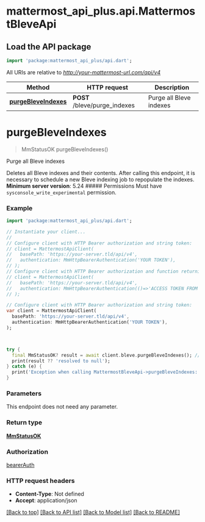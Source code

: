 # mattermost_api_plus.api.MattermostBleveApi

## Load the API package
```dart
import 'package:mattermost_api_plus/api.dart';
```

All URIs are relative to *http://your-mattermost-url.com/api/v4*

Method | HTTP request | Description
------------- | ------------- | -------------
[**purgeBleveIndexes**](MattermostBleveApi.md#purgebleveindexes) | **POST** /bleve/purge_indexes | Purge all Bleve indexes


# **purgeBleveIndexes**
> MmStatusOK purgeBleveIndexes()

Purge all Bleve indexes

Deletes all Bleve indexes and their contents. After calling this endpoint, it is necessary to schedule a new Bleve indexing job to repopulate the indexes. __Minimum server version__: 5.24 ##### Permissions Must have `sysconsole_write_experimental` permission. 

### Example
```dart
import 'package:mattermost_api_plus/api.dart';

// Instantiate your client...
//
// Configure client with HTTP Bearer authorization and string token:
// client = MattermostApiClient(
//   basePath: 'https://your-server.tld/api/v4',
//   authentication: MmHttpBearerAuthentication('YOUR TOKEN'),
// );
// Configure client with HTTP Bearer authorization and function returning a string:
// client = MattermostApiClient(
//   basePath: 'https://your-server.tld/api/v4',
//   authentication: MmHttpBearerAuthentication(()=>'ACCESS TOKEN FROM FUNCTION'),
// );

// Configure client with HTTP Bearer authorization and string token:
var client = MattermostApiClient(
  basePath: 'https://your-server.tld/api/v4',
  authentication: MmHttpBearerAuthentication('YOUR TOKEN'),
);



try {
  final MmStatusOK? result = await client.bleve.purgeBleveIndexes(); // await the Future<MmStatusOK?>
  print(result ?? 'resolved to null');
} catch (e) {
  print('Exception when calling MattermostBleveApi->purgeBleveIndexes: $e\n');
}

```

### Parameters
This endpoint does not need any parameter.

### Return type

[**MmStatusOK**](MmStatusOK.md)

### Authorization

[bearerAuth](../GENERATED_README.md#bearerAuth)

### HTTP request headers

 - **Content-Type**: Not defined
 - **Accept**: application/json

[[Back to top]](#) [[Back to API list]](../GENERATED_README.md#documentation-for-api-endpoints) [[Back to Model list]](../GENERATED_README.md#documentation-for-models) [[Back to README]](../GENERATED_README.md)

